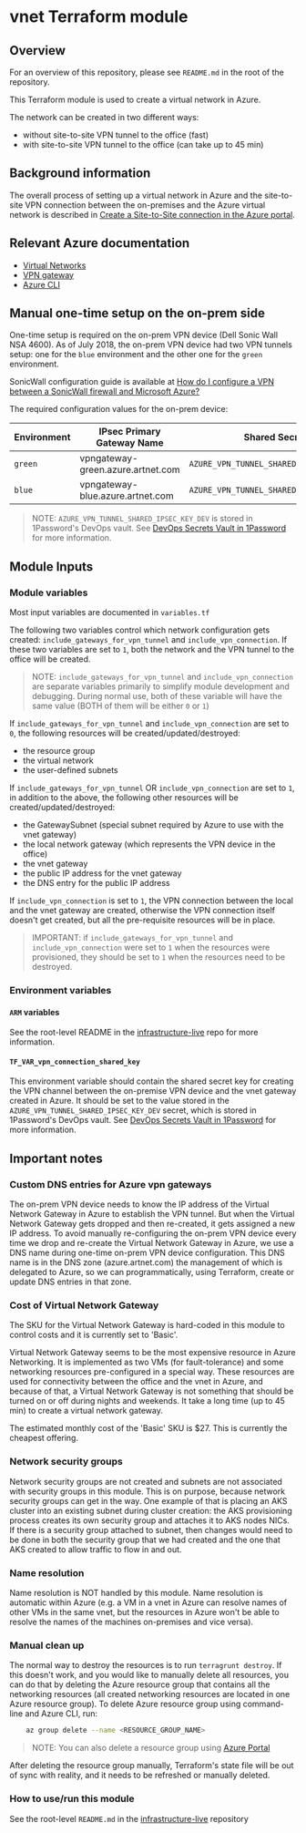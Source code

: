 # vnet Terraform module

## Overview

For an overview of this repository, please see `README.md` in the root of the repository.

This Terraform module is used to create a virtual network in Azure.

The network can be created in two different ways:

- without site-to-site VPN tunnel to the office (fast)
- with site-to-site VPN tunnel to the office (can take up to 45 min)

## Background information

The overall process of setting up a virtual network in Azure and the site-to-site VPN connection between the on-premises and the Azure
virtual network is described in [Create a Site-to-Site connection in the Azure portal].

## Relevant Azure documentation

- [Virtual Networks]
- [VPN gateway]
- [Azure CLI]

## Manual one-time setup on the on-prem side

One-time setup is required on the on-prem VPN device (Dell Sonic Wall NSA 4600). As of July 2018, the on-prem VPN device had two VPN tunnels setup: one for the `blue` environment and the other one for the `green` environment.

SonicWall configuration guide is available at [How do I configure a VPN between a SonicWall firewall and Microsoft Azure?]

The required configuration values for the on-prem device:

| Environment | IPsec Primary Gateway Name        | Shared Secret                           | Network     | Netmask       |
| ----------- | --------------------------------- | --------------------------------------- | ----------- | ------------- |
| `green`     | vpngateway-green.azure.artnet.com | `AZURE_VPN_TUNNEL_SHARED_IPSEC_KEY_DEV` | `10.20.0.0` | `255.255.0.0` |
| `blue`      | vpngateway-blue.azure.artnet.com  | `AZURE_VPN_TUNNEL_SHARED_IPSEC_KEY_DEV` | `10.21.0.0` | `255.255.0.0` |

> NOTE: `AZURE_VPN_TUNNEL_SHARED_IPSEC_KEY_DEV` is stored in 1Password's DevOps vault. See [DevOps Secrets Vault in 1Password] for more information.

## Module Inputs

### Module variables

Most input variables are documented in `variables.tf`

The following two variables control which network configuration gets created: `include_gateways_for_vpn_tunnel` and `include_vpn_connection`. If these two variables are set to `1`, both the network and the VPN tunnel to the office will be created.

> NOTE: `include_gateways_for_vpn_tunnel` and  `include_vpn_connection` are separate variables primarily to simplify module development and debugging.
During normal use, both of these variable will have the same value (BOTH of them will be either `0` or `1`)

If `include_gateways_for_vpn_tunnel` and `include_vpn_connection` are set to `0`, the following resources will be created/updated/destroyed:
- the resource group
- the virtual network
- the user-defined subnets

If `include_gateways_for_vpn_tunnel` OR `include_vpn_connection` are set to `1`, in addition to the above, the following other resources will be created/updated/destroyed:
- the GatewaySubnet (special subnet required by Azure to use with the vnet gateway)
- the local network gateway (which represents the VPN device in the office)
- the vnet gateway
- the public IP address for the vnet gateway
- the DNS entry for the public IP address

If `include_vpn_connection` is set to `1`, the VPN connection between the local and the vnet gateway are created, otherwise the VPN connection itself doesn't get created, but all the pre-requisite resources will be in place.

> IMPORTANT: if `include_gateways_for_vpn_tunnel` and `include_vpn_connection` were set to `1` when the resources were provisioned, they should be set to `1` when the resources need to be destroyed.

### Environment variables

#### `ARM` variables

See the root-level README in the [infrastructure-live] repo for more information.

#### `TF_VAR_vpn_connection_shared_key`

This environment variable should contain the shared secret key for creating the VPN channel between the on-premise VPN device and the vnet gateway created in Azure. It should be set to the value stored in the `AZURE_VPN_TUNNEL_SHARED_IPSEC_KEY_DEV` secret, which is stored in 1Password's DevOps vault. See [DevOps Secrets Vault in 1Password] for more information.

## Important notes

### Custom DNS entries for Azure vpn gateways

The on-prem VPN device needs to know the IP address of the Virtual Network Gateway in Azure to establish the VPN tunnel. But when the Virtual Network Gateway gets dropped and then re-created, it gets assigned a new IP address. To avoid manually re-configuring the on-prem VPN device every time we drop and re-create the Virtual Network Gateway in Azure, we use a DNS name during one-time on-prem VPN device configuration. This DNS name is in the DNS zone (azure.artnet.com) the management of which is delegated to Azure, so we can programmatically, using Terraform, create or update DNS entries in that zone.

### Cost of Virtual Network Gateway

The SKU for the Virtual Network Gateway is hard-coded in this module to control costs and it is currently set to 'Basic'.

Virtual Network Gateway seems to be the most expensive resource in Azure Networking. It is implemented as two VMs (for fault-tolerance) and some networking resources pre-configured in a special way. These resources are used for connectivity between the office and the vnet in Azure, and because of that, a Virtual Network Gateway is not something that should be turned on or off during nights and weekends. It take a long time (up to 45 min) to create a virtual network gateway.

The estimated monthly cost of the 'Basic' SKU is $27. This is currently the cheapest offering.

### Network security groups 

Network security groups are not created and subnets are not associated with security groups in this module. This is on purpose, because network security groups can get in the way.
One example of that is placing an AKS cluster into an existing subnet during cluster creation: the AKS provisioning process creates its own security group and attaches it to AKS nodes NICs. If there is a security group attached to subnet, then changes would need to be done in both the security group that we had created and the one that AKS created to allow traffic to flow in and out.

### Name resolution

Name resolution is NOT handled by this module. Name resolution is automatic within Azure (e.g. a VM in a vnet in Azure
can resolve names of other VMs in the same vnet, but the resources in Azure won't be able to resolve the names of the machines
on-premises and vice versa).

### Manual clean up

The normal way to destroy the resources is to run `terragrunt destroy`. If this doesn't work, and you would like to manually delete all resources, you can do that by deleting the Azure resource group that contains all the networking resources (all created networking resources are located in one Azure resource group). To delete Azure resource group using command-line and Azure CLI, run:

```bash
    az group delete --name <RESOURCE_GROUP_NAME>
```

> NOTE: You can also delete a resource group using [Azure Portal]

After deleting the resource group manually, Terraform's state file will be out of sync with reality, and it needs to be refreshed or manually deleted.

### How to use/run this module

See the root-level `README.md` in the [infrastructure-live] repository

[Terraform]: https://www.terraform.io/
[Terragrunt]: https://github.com/gruntwork-io/terragrunt/
[infrastructure-live]: https://github.com/artnetworldwide/infrastructure-live
[terraform-modules]: https://github.com/artnetworldwide/terraform-modules
[Create a Site-to-Site connection in the Azure portal]: https://docs.microsoft.com/en-us/azure/vpn-gateway/vpn-gateway-howto-site-to-site-resource-manager-portal
[Virtual Networks]: https://docs.microsoft.com/en-us/azure/virtual-network/
[VPN gateway]: https://docs.microsoft.com/en-us/azure/vpn-gateway/
[Azure CLI]: https://docs.microsoft.com/en-us/cli/azure/overview?view=azure-cli-latest
[How do I configure a VPN between a SonicWall firewall and Microsoft Azure?]: https://www.sonicwall.com/en-us/support/knowledge-base/170505320011694
[DevOps Secrets Vault in 1Password]: https://artnet.atlassian.net/wiki/spaces/BP/pages/702775341/DevOps+Secrets+Vault+in+1Password
[Azure Portal]: https://portal.azure.com
